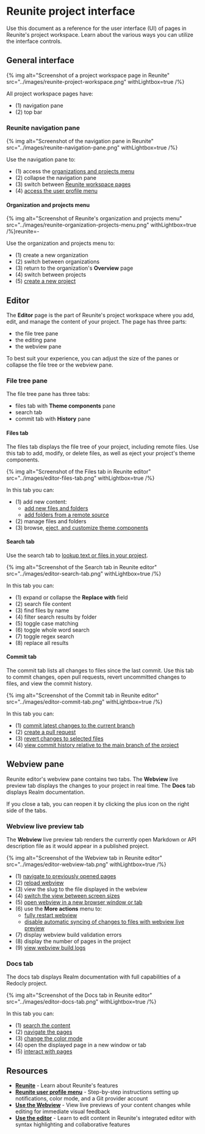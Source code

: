 # Reunite project interface

Use this document as a reference for the user interface (UI) of pages in Reunite's project workspace.
Learn about the various ways you can utilize the interface controls.

## General interface

{% img
  alt="Screenshot of a project workspace page in Reunite"
  src="../images/reunite-project-workspace.png"
  withLightbox=true
/%}

All project workspace pages have:
- (1) navigation pane
- (2) top bar

### Reunite navigation pane

{% img
  alt="Screenshot of the navigation pane in Reunite"
  src="../images/reunite-navigation-pane.png"
  withLightbox=true
/%}

Use the navigation pane to:
- (1) access the [organizations and projects menu](#organization-and-projects-menu)
- (2) collapse the navigation pane
- (3) switch between [Reunite workspace pages](../reunite.md)
- (4) [access the user profile menu](../user-profile-menu.md)

#### Organization and projects menu

{% img
  alt="Screenshot of Reunite's organization and projects menu"
  src="../images/reunite-organization-projects-menu.png"
  withLightbox=true
/%}reunite=-

Use the organization and projects menu to:

- (1) create a new organization
- (2) switch between organizations
- (3) return to the organization's **Overview** page
- (4) switch between projects
- (5) [create a new project](./manage-projects.md#create-a-project)

## Editor

The **Editor** page is the part of Reunite's project workspace where you add, edit, and manage the content of your project.
The page has three parts:

- the file tree pane
- the editing pane
- the webview pane

To best suit your experience, you can adjust the size of the panes or collapse the file tree or the webview pane.

### File tree pane

The file tree pane has three tabs:

- files tab with **Theme components** pane
- search tab
- commit tab with **History** pane

#### Files tab

The files tab displays the file tree of your project, including remote files.
Use this tab to add, modify, or delete files, as well as eject your project's theme components.

{% img
  alt="Screenshot of the Files tab in Reunite editor"
  src="../images/editor-files-tab.png"
  withLightbox=true
/%}

In this tab you can:

- (1) add new content:
  - [add new files and folders](./use-editor.md#add-files)
  - [add folders from a remote source](./remote-content/index.md)
- (2) manage files and folders
- (3) browse, [eject, and customize theme components](../../customization/eject-components/eject-components-in-reunite.md)

#### Search tab

Use the search tab to [lookup text or files in your project](./use-editor.md#search-in-files).

{% img
  alt="Screenshot of the Search tab in Reunite editor"
  src="../images/editor-search-tab.png"
  withLightbox=true
/%}

In this tab you can:

- (1) expand or collapse the **Replace with** field
- (2) search file content
- (3) find files by name
- (4) filter search results by folder
- (5) toggle case matching
- (6) toggle whole word search
- (7) toggle regex search
- (8) replace all results

#### Commit tab

The commit tab lists all changes to files since the last commit.
Use this tab to commit changes, open pull requests, revert uncommitted changes to files, and view the commit history.

{% img
  alt="Screenshot of the Commit tab in Reunite editor"
  src="../images/editor-commit-tab.png"
  withLightbox=true
/%}

In this tab you can:

- (1) [commit latest changes to the current branch](./use-editor.md#commit-updates)
- (2) [create a pull request](./pull-request/open-pull-request.md)
- (3) [revert changes to selected files](./use-editor.md#revert-changes)
- (4) [view commit history relative to the main branch of the project](./use-editor.md#view-commit-history)

## Webview pane

Reunite editor's webview pane contains two tabs.
The **Webview** live preview tab displays the changes to your project in real time.
The **Docs** tab displays Realm documentation.

If you close a tab, you can reopen it by clicking the plus icon on the right side of the tabs.

### Webview live preview tab

The **Webview** live preview tab renders the currently open Markdown or API description file as it would appear in a published project.

{% img
  alt="Screenshot of the Webview tab in Reunite editor"
  src="../images/editor-webview-tab.png"
  withLightbox=true
/%}

- (1) [navigate to previously opened pages](./use-webview.md#navigate-pages)
- (2) [reload webview](./use-webview.md#reload)
- (3) view the slug to the file displayed in the webview
- (4) [switch the view between screen sizes](./use-webview.md#view-different-screen-sizes)
- (5) [open webview in a new browser window or tab](./use-webview.md#view-different-screen-sizes)
- (6) use the **More actions** menu to:
  - [fully restart webview](./use-webview.md#full-restart)
  - [disable automatic syncing of changes to files with webview live preview](./use-webview.md#disable-auto-sync)
- (7) display webview build validation errors
- (8) display the number of pages in the project
- (9) [view webview build logs](./use-webview.md#access-build-logs-in-the-webview-tab)

### Docs tab

The docs tab displays Realm documentation with full capabilities of a Redocly project.

{% img
  alt="Screenshot of the Docs tab in Reunite editor"
  src="../images/editor-docs-tab.png"
  withLightbox=true
/%}

In this tab you can:

- (1) [search the content](https://redocly.com/docs/end-user/use-search)
- (2) [navigate the pages](https://redocly.com/docs/end-user/navigate-project)
- (3) [change the color mode](https://redocly.com/docs/end-user/adjust-project#change-the-color-mode)
- (4) open the displayed page in a new window or tab
- (5) [interact with pages](https://redocly.com/docs/end-user/interact-with-pages)

## Resources

- **[Reunite](../reunite.md)** - Learn about Reunite's features
- **[Reunite user profile menu](../user-profile-menu.md)** - Step-by-step instructions setting up notifications, color mode, and a Git provider account
- **[Use the Webview](./use-webview.md)** - View live previews of your content changes while editing for immediate visual feedback
- **[Use the editor](./use-editor.md)** - Learn to edit content in Reunite's integrated editor with syntax highlighting and collaborative features
